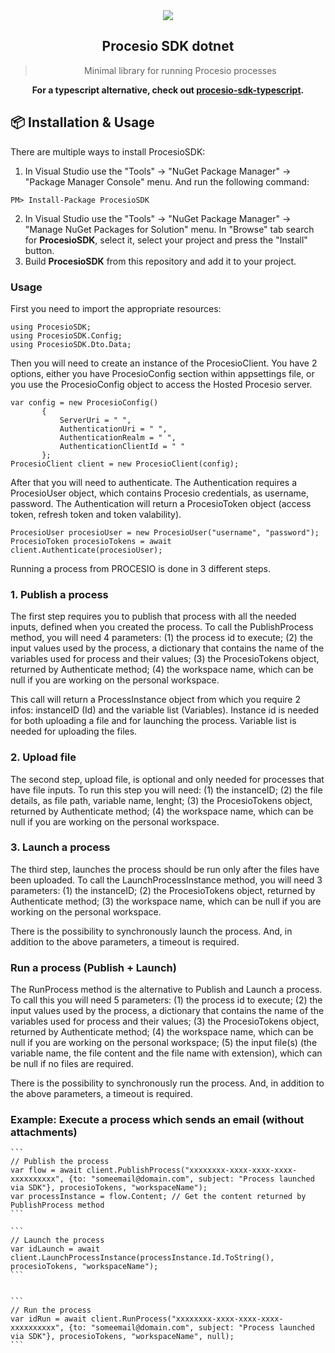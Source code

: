 
<div align="center">
 <img align="center" src="https://procesio-email-hosting.fra1.digitaloceanspaces.com/logo-procesio.png" />
  <h2>Procesio SDK dotnet</h2>
  <blockquote>Minimal library for running Procesio processes</blockquote>

<strong>For a typescript alternative, check out [procesio-sdk-typescript](https://github.com/PROCESIO/procesio-sdk-typescript.git).</strong>

</div>

## 📦 Installation & Usage

There are multiple ways to install ProcesioSDK:

1. In Visual Studio use the "Tools" -> "NuGet Package Manager" -> "Package Manager Console" menu. And run the following command:
```
PM> Install-Package ProcesioSDK
```
2. In Visual Studio use the "Tools" -> "NuGet Package Manager" -> "Manage NuGet Packages for Solution" menu. In "Browse" tab search for **ProcesioSDK**, select it, select your project and press the "Install" button.
3. Build **ProcesioSDK** from this repository and add it to your project.

### Usage

 First you need to import the appropriate resources:
 ```
 using ProcesioSDK;
 using ProcesioSDK.Config;
 using ProcesioSDK.Dto.Data;
 ```
 Then you will need to create an instance of the ProcesioClient. You have 2 options, either you have ProcesioConfig section within appsettings file, or you use the ProcesioConfig object to access the Hosted Procesio server.
 
 ```
 var config = new ProcesioConfig()
        {
            ServerUri = " ",
            AuthenticationUri = " ",
            AuthenticationRealm = " ",
            AuthenticationClientId = " "
        };
 ProcesioClient client = new ProcesioClient(config);
 ```

 After that you will need to authenticate. The Authentication requires a ProcesioUser object, which contains Procesio credentials, as username, password. The Authentication will return a ProcesioToken object (access token, refresh token and token valability).
 
 ```
 ProcesioUser procesioUser = new ProcesioUser("username", "password");
 ProcesioToken procesioTokens = await client.Authenticate(procesioUser);
 ```
 
 Running a process from PROCESIO is done in 3 different steps.
 ### 1. Publish a process
 
 The first step requires you to publish that process with all the needed inputs, defined when you created the process. 
 To call the PublishProcess method, you will need 4 parameters:
 (1) the process id to execute; 
 (2) the input values used by the process, a dictionary that contains the name of the variables used for process and their values; 
 (3) the ProcesioTokens object, returned by Authenticate method; 
 (4) the workspace name, which can be null if you are working on the personal workspace.
 
 This call will return a ProcessInstance object from which you require 2 infos: instanceID (Id) and the variable list (Variables). Instance id is needed for both uploading a file and for launching the process. Variable list is needed for uploading the files.
	
 ### 2. Upload file  
 
 The second step, upload file, is optional and only needed for processes that have file inputs. 
 To run this step you will need:
 (1) the instanceID;
 (2) the file details, as file path, variable name, lenght;
 (3) the ProcesioTokens object, returned by Authenticate method; 
 (4) the workspace name, which can be null if you are working on the personal workspace.
 
 ### 3. Launch a process
 
 The third step, launches the process should be run only after the files have been uploaded.
 To call the LaunchProcessInstance method, you will need 3 parameters:
 (1) the instanceID;
 (2) the ProcesioTokens object, returned by Authenticate method; 
 (3) the workspace name, which can be null if you are working on the personal workspace.
 
 There is the possibility to synchronously launch the process. And, in addition to the above parameters, a timeout is required.
    
 ### Run a process (Publish + Launch)
	
 The RunProcess method is the alternative to Publish and Launch a process.
 To call this you will need 5 parameters:
 (1) the process id to execute; 
 (2) the input values  used by the process, a dictionary that contains the name of the variables used for process and their values;
 (3) the ProcesioTokens object, returned by Authenticate method; 
 (4) the workspace name, which can be null if you are working on the personal workspace;
 (5) the input file(s) (the variable name, the file content and the file name with extension), which can be null if no files are required.
 
 There is the possibility to synchronously run the process. And, in addition to the above parameters, a timeout is required.
	
 ### Example: Execute a process which sends an email (without attachments)
	
	```
	// Publish the process
	var flow = await client.PublishProcess("xxxxxxxx-xxxx-xxxx-xxxx-xxxxxxxxxx", {to: "someemail@domain.com", subject: "Process launched via SDK"}, procesioTokens, "workspaceName");
	var processInstance = flow.Content; // Get the content returned by PublishProcess method
	```
	
	```
	// Launch the process
	var idLaunch = await client.LaunchProcessInstance(processInstance.Id.ToString(), procesioTokens, "workspaceName");
	```
	
	
	```
	// Run the process
	var idRun = await client.RunProcess("xxxxxxxx-xxxx-xxxx-xxxx-xxxxxxxxxx", {to: "someemail@domain.com", subject: "Process launched via SDK"}, procesioTokens, "workspaceName", null);
	```
